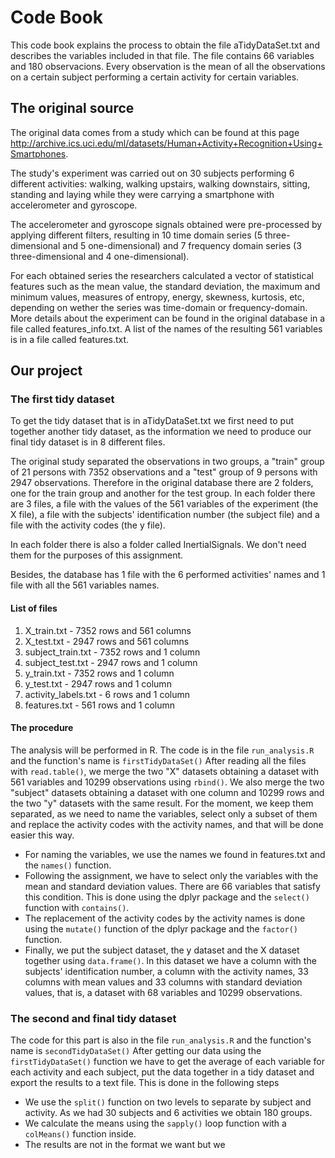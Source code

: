 Code Book
==========

This code book explains the process to obtain the file aTidyDataSet.txt and describes the variables included in that file. The file contains 66 variables and 180 observacions. Every observation is the mean of all the observations on a certain subject performing a certain activity for certain variables.
## The original source
The original data comes from a study which can be found at this page http://archive.ics.uci.edu/ml/datasets/Human+Activity+Recognition+Using+Smartphones.

The  study's experiment was carried out on 30 subjects performing 6 different activities: walking, walking upstairs, walking downstairs, sitting, standing and laying while they were carrying a smartphone with accelerometer and gyroscope.

The accelerometer and gyroscope signals obtained were pre-processed by applying different filters, resulting in 10 time domain series (5 three-dimensional and 5 one-dimensional) and 7 frequency domain series (3 three-dimensional and 4 one-dimensional).

For each obtained series the researchers calculated a vector of statistical features such as the mean
value, the standard deviation, the maximum and minimum values, measures of entropy, energy, skewness,
kurtosis, etc, depending on wether the series was time-domain or frequency-domain. More details about the
experiment can be found in the original database in a file called features_info.txt. A list of the names of the resulting 561 variables is in a file called features.txt.

## Our project
### The first tidy dataset
To get the tidy dataset that is in aTidyDataSet.txt we first need to put together another tidy dataset, as the information we need to produce our final tidy dataset is in 8 different files.

The original study separated the observations in two groups, a "train" group of 21 persons with 7352 observations and a "test" group of 9 persons with 2947 observations. Therefore in the original database there are 2 folders, one for the train group and another for the test group. In each folder there are 3 files, a file with the values of the 561 variables of the experiment (the X file), a file with the subjects' identification number (the subject file) and a file with the activity codes (the y file).

In each folder there is also a folder called InertialSignals. We don't need them for the purposes of this assignment.

Besides, the database has 1 file with the 6 performed activities' names and 1 file with all the 561 variables names.

#### List of files
1. X_train.txt - 7352 rows and 561 columns
2. X_test.txt - 2947 rows and 561 columns
3. subject_train.txt - 7352 rows and 1 column
4. subject_test.txt - 2947 rows and 1 column
5. y_train.txt - 7352 rows and 1 column
6. y_test.txt - 2947 rows and 1 column
7. activity_labels.txt - 6 rows and 1 column
8. features.txt - 561 rows and 1 column

#### The procedure
The analysis will be performed in R. The code is in the file ```run_analysis.R``` and the function's name is ```firstTidyDataSet()```
After reading all the files with ```read.table()```, we merge the two "X" datasets obtaining a dataset with 561 variables and 10299 observations using ```rbind()```. We also merge the two "subject" datasets obtaining a dataset with one column and 10299 rows and the two "y" datasets with the same result.
For the moment, we keep them separated, as we need to name the variables, select only a subset of them and replace the activity codes with the activity names, and that will be done easier this way.
* For naming the variables, we use the names we found in features.txt and the ```names()``` function.
* Following the assignment, we have to select only the variables with the mean and standard deviation values. There are 66 variables that satisfy this condition.
This is done using the dplyr package and the ```select()``` function with ```contains()```.
* The replacement of the activity codes by the activity names is done using the ```mutate()``` function of the dplyr package and the ```factor()``` function.
* Finally, we put the subject dataset, the y dataset and the X dataset together using ```data.frame()```. In this dataset we have a column with the subjects' identification number, a column with the activity names, 33 columns with mean values and 33 columns with standard deviation values, that is, a dataset with 68 variables and 10299 observations.

### The second and final tidy dataset
The code for this part is also in the file ```run_analysis.R``` and the function's name is ```secondTidyDataSet()```
After getting our data using the ```firstTidyDataSet()``` function we have to get the average of each variable for each activity and each subject, put the data together in a tidy dataset and export the results to a text file. This is done in the following steps
* We use the ```split()``` function on two levels to separate by subject and activity. As we had 30 subjects and 6 activities we obtain 180 groups.
* We calculate the means using the ```sapply()``` loop function with a ```colMeans()``` function inside.
* The results are not in the format we want but we 


